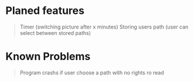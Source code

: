 # Planed features
>   Timer (switching picture after x minutes)
>   Storing users path  (user can select between stored paths)

# Known Problems
>   Program crashs if user choose a path with no rights ro read

